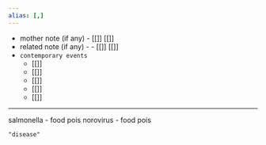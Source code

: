 ```yaml
---
alias: [,]
---
```

- mother note (if any)
		- [[]] [[]]
- related note (if any) -
		- [[]] [[]]
- `contemporary events`
	- [[]]
	- [[]]
	- [[]]
	- [[]]
	- [[]]


***********************
salmonella - food pois
norovirus - food pois
```query 2021-09-26 17:50
"disease"
```